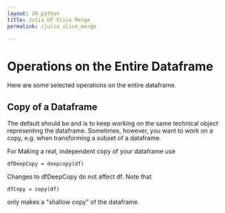 ```yaml
---
layout: 20_python
title: Julia DF Slice Merge
permalink: /julia_slice_merge

---
```


# Operations on the Entire Dataframe

Here are some selected operations on the entire dataframe.


## Copy of a Dataframe

The default should be and is to keep working on the same technical object representing the dataframe. Sometimes, however, you want to work on a copy, e.g. when transforming a subset of a dataframe.

For Making a real, independent copy of your dataframe use

>
    dfDeepCopy = deepcopy(df)

Changes to dfDeepCopy do not affect df.
Note that 
>
    dfCopy = copy(df)

only makes a "shallow copy" of the dataframe.


